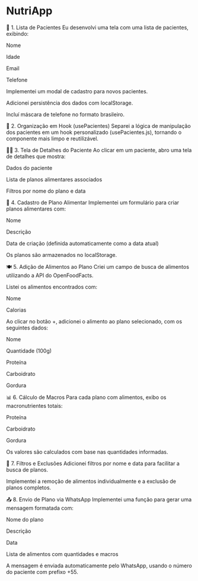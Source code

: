 # NutriApp

🧾 1. Lista de Pacientes
Eu desenvolvi uma tela com uma lista de pacientes, exibindo:

Nome

Idade

Email

Telefone

Implementei um modal de cadastro para novos pacientes.

Adicionei persistência dos dados com localStorage.

Incluí máscara de telefone no formato brasileiro.

🧩 2. Organização em Hook (usePacientes)
Separei a lógica de manipulação dos pacientes em um hook personalizado (usePacientes.js), tornando o componente mais limpo e reutilizável.

🧍‍♂️ 3. Tela de Detalhes do Paciente
Ao clicar em um paciente, abro uma tela de detalhes que mostra:

Dados do paciente

Lista de planos alimentares associados

Filtros por nome do plano e data

📝 4. Cadastro de Plano Alimentar
Implementei um formulário para criar planos alimentares com:

Nome

Descrição

Data de criação (definida automaticamente como a data atual)

Os planos são armazenados no localStorage.

🍽️ 5. Adição de Alimentos ao Plano
Criei um campo de busca de alimentos utilizando a API do OpenFoodFacts.

Listei os alimentos encontrados com:

Nome

Calorias

Ao clicar no botão +, adicionei o alimento ao plano selecionado, com os seguintes dados:

Nome

Quantidade (100g)

Proteína

Carboidrato

Gordura

📊 6. Cálculo de Macros
Para cada plano com alimentos, exibo os macronutrientes totais:

Proteína

Carboidrato

Gordura

Os valores são calculados com base nas quantidades informadas.

🧹 7. Filtros e Exclusões
Adicionei filtros por nome e data para facilitar a busca de planos.

Implementei a remoção de alimentos individualmente e a exclusão de planos completos.

📤 8. Envio de Plano via WhatsApp
Implementei uma função para gerar uma mensagem formatada com:

Nome do plano

Descrição

Data

Lista de alimentos com quantidades e macros

A mensagem é enviada automaticamente pelo WhatsApp, usando o número do paciente com prefixo +55.


